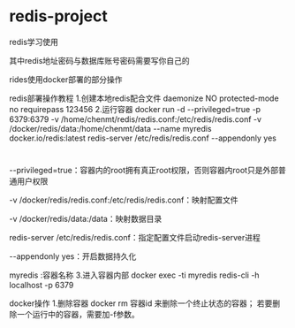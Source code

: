 # redis-project
redis学习使用


其中redis地址密码与数据库账号密码需要写你自己的

rides使用docker部署的部分操作

redis部署操作教程
1.创建本地redis配合文件
daemonize NO
protected-mode no
requirepass 123456
2.运行容器
docker run -d --privileged=true -p 6379:6379 -v /home/chenmt/redis/redis.conf:/etc/redis/redis.conf -v /docker/redis/data:/home/chenmt/data --name myredis docker.io/redis:latest redis-server /etc/redis/redis.conf --appendonly yes
#
--privileged=true：容器内的root拥有真正root权限，否则容器内root只是外部普通用户权限
 
-v /docker/redis/redis.conf:/etc/redis/redis.conf：映射配置文件
 
-v /docker/redis/data:/data：映射数据目录
 
redis-server /etc/redis/redis.conf：指定配置文件启动redis-server进程
 
--appendonly yes：开启数据持久化
 
myredis  :容器名称
3.进入容器内部
docker exec -ti myredis redis-cli -h localhost -p 6379



docker操作
1.删除容器
docker rm 容器id  来删除一个终止状态的容器；
若要删除一个运行中的容器，需要加-f参数。
